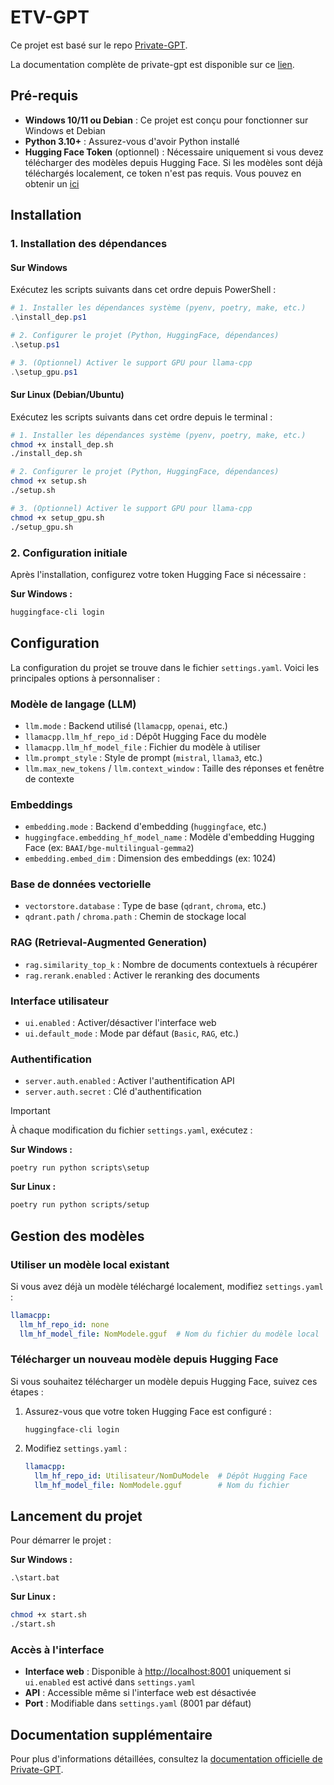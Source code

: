 # ETV-GPT

Ce projet est basé sur le repo [Private-GPT](https://github.com/zylon-ai/private-gpt).

La documentation complète de private-gpt est disponible sur ce [lien](https://docs.privategpt.dev/overview/welcome/introduction).

## Pré-requis

- **Windows 10/11 ou Debian** : Ce projet est conçu pour fonctionner sur Windows et Debian
- **Python 3.10+** : Assurez-vous d'avoir Python installé
- **Hugging Face Token** (optionnel) : Nécessaire uniquement si vous devez télécharger des modèles depuis Hugging Face. Si les modèles sont déjà téléchargés localement, ce token n'est pas requis. Vous pouvez en obtenir un [ici](https://huggingface.co/settings/tokens)

## Installation

### 1. Installation des dépendances

#### Sur Windows
Exécutez les scripts suivants dans cet ordre depuis PowerShell :

```powershell
# 1. Installer les dépendances système (pyenv, poetry, make, etc.)
.\install_dep.ps1

# 2. Configurer le projet (Python, HuggingFace, dépendances)
.\setup.ps1

# 3. (Optionnel) Activer le support GPU pour llama-cpp
.\setup_gpu.ps1
```

#### Sur Linux (Debian/Ubuntu)
Exécutez les scripts suivants dans cet ordre depuis le terminal :

```bash
# 1. Installer les dépendances système (pyenv, poetry, make, etc.)
chmod +x install_dep.sh
./install_dep.sh

# 2. Configurer le projet (Python, HuggingFace, dépendances)
chmod +x setup.sh
./setup.sh

# 3. (Optionnel) Activer le support GPU pour llama-cpp
chmod +x setup_gpu.sh
./setup_gpu.sh
```

### 2. Configuration initiale
Après l'installation, configurez votre token Hugging Face si nécessaire :

**Sur Windows :**
```bash
huggingface-cli login
```

## Configuration

La configuration du projet se trouve dans le fichier `settings.yaml`. Voici les principales options à personnaliser :

### Modèle de langage (LLM)
- `llm.mode` : Backend utilisé (`llamacpp`, `openai`, etc.)
- `llamacpp.llm_hf_repo_id` : Dépôt Hugging Face du modèle
- `llamacpp.llm_hf_model_file` : Fichier du modèle à utiliser
- `llm.prompt_style` : Style de prompt (`mistral`, `llama3`, etc.)
- `llm.max_new_tokens` / `llm.context_window` : Taille des réponses et fenêtre de contexte

### Embeddings
- `embedding.mode` : Backend d'embedding (`huggingface`, etc.)
- `huggingface.embedding_hf_model_name` : Modèle d'embedding Hugging Face (ex: `BAAI/bge-multilingual-gemma2`)
- `embedding.embed_dim` : Dimension des embeddings (ex: 1024)

### Base de données vectorielle
- `vectorstore.database` : Type de base (`qdrant`, `chroma`, etc.)
- `qdrant.path` / `chroma.path` : Chemin de stockage local

### RAG (Retrieval-Augmented Generation)
- `rag.similarity_top_k` : Nombre de documents contextuels à récupérer
- `rag.rerank.enabled` : Activer le reranking des documents

### Interface utilisateur
- `ui.enabled` : Activer/désactiver l'interface web
- `ui.default_mode` : Mode par défaut (`Basic`, `RAG`, etc.)

### Authentification
- `server.auth.enabled` : Activer l'authentification API
- `server.auth.secret` : Clé d'authentification

> [!IMPORTANT]
> À chaque modification du fichier `settings.yaml`, exécutez :
> 
> **Sur Windows :**
> ```batch
> poetry run python scripts\setup
> ```
> 
> **Sur Linux :**
> ```bash
> poetry run python scripts/setup
> ```

## Gestion des modèles

### Utiliser un modèle local existant
Si vous avez déjà un modèle téléchargé localement, modifiez `settings.yaml` :

```yaml
llamacpp:
  llm_hf_repo_id: none
  llm_hf_model_file: NomModele.gguf  # Nom du fichier du modèle local
```

### Télécharger un nouveau modèle depuis Hugging Face
Si vous souhaitez télécharger un modèle depuis Hugging Face, suivez ces étapes :
1. Assurez-vous que votre token Hugging Face est configuré :
   ```batch
   huggingface-cli login
   ```

2. Modifiez `settings.yaml` :
   ```yaml
   llamacpp:
     llm_hf_repo_id: Utilisateur/NomDuModele  # Dépôt Hugging Face
     llm_hf_model_file: NomModele.gguf        # Nom du fichier
   ```

## Lancement du projet

Pour démarrer le projet :

**Sur Windows :**
```batch
.\start.bat
```

**Sur Linux :**
```bash
chmod +x start.sh
./start.sh
```

### Accès à l'interface
- **Interface web** : Disponible à [http://localhost:8001](http://localhost:8001) uniquement si `ui.enabled` est activé dans `settings.yaml`
- **API** : Accessible même si l'interface web est désactivée
- **Port** : Modifiable dans `settings.yaml` (8001 par défaut)

## Documentation supplémentaire

Pour plus d'informations détaillées, consultez la [documentation officielle de Private-GPT](https://docs.privategpt.dev/overview/welcome/introduction).